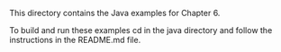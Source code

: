 This directory contains the Java examples for Chapter 6.

To build and run these examples cd in the java directory and follow the instructions in the README.md file.
